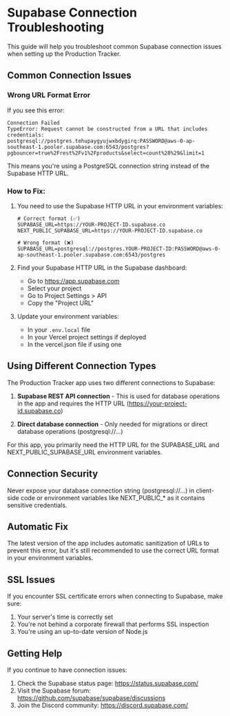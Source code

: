 # Supabase Connection Troubleshooting

This guide will help you troubleshoot common Supabase connection issues when setting up the Production Tracker.

## Common Connection Issues

### Wrong URL Format Error

If you see this error:

```
Connection Failed
TypeError: Request cannot be constructed from a URL that includes credentials: 
postgresql://postgres.tehupaygyujwxbdygirq:PASSWORD@aws-0-ap-southeast-1.pooler.supabase.com:6543/postgres?pgbouncer=true%2Frest%2Fv1%2Fproducts&select=count%28%29&limit=1
```

This means you're using a PostgreSQL connection string instead of the Supabase HTTP URL.

### How to Fix:

1. You need to use the Supabase HTTP URL in your environment variables:

   ```
   # Correct format (✅)
   SUPABASE_URL=https://YOUR-PROJECT-ID.supabase.co
   NEXT_PUBLIC_SUPABASE_URL=https://YOUR-PROJECT-ID.supabase.co
   
   # Wrong format (❌)
   SUPABASE_URL=postgresql://postgres.YOUR-PROJECT-ID:PASSWORD@aws-0-ap-southeast-1.pooler.supabase.com:6543/postgres
   ```

2. Find your Supabase HTTP URL in the Supabase dashboard:
   - Go to https://app.supabase.com
   - Select your project
   - Go to Project Settings > API
   - Copy the "Project URL"

3. Update your environment variables:
   - In your `.env.local` file
   - In your Vercel project settings if deployed
   - In the vercel.json file if using one

## Using Different Connection Types

The Production Tracker app uses two different connections to Supabase:

1. **Supabase REST API connection** - This is used for database operations in the app and requires the HTTP URL (https://your-project-id.supabase.co)

2. **Direct database connection** - Only needed for migrations or direct database operations (postgresql://...)

For this app, you primarily need the HTTP URL for the SUPABASE_URL and NEXT_PUBLIC_SUPABASE_URL environment variables.

## Connection Security

Never expose your database connection string (postgresql://...) in client-side code or environment variables like NEXT_PUBLIC_* as it contains sensitive credentials.

## Automatic Fix

The latest version of the app includes automatic sanitization of URLs to prevent this error, but it's still recommended to use the correct URL format in your environment variables.

## SSL Issues

If you encounter SSL certificate errors when connecting to Supabase, make sure:

1. Your server's time is correctly set
2. You're not behind a corporate firewall that performs SSL inspection
3. You're using an up-to-date version of Node.js

## Getting Help

If you continue to have connection issues:

1. Check the Supabase status page: https://status.supabase.com/
2. Visit the Supabase forum: https://github.com/supabase/supabase/discussions
3. Join the Discord community: https://discord.supabase.com/ 